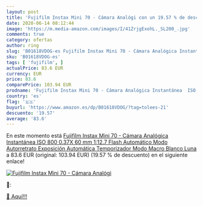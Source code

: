 ```yaml
---
layout: post
title: 'Fujifilm Instax Mini 70 - Cámara Analógi con un 19.57 % de descuento'
date: 2020-06-14 08:12:44
image: 'https://m.media-amazon.com/images/I/41ZrjgExohL._SL200_.jpg'
comments: true
category: ofertas
author: ring
slug: 'B01618VDOG-es Fujifilm Instax Mini 70 - Cámara Analógica Instantánea ISO...'
sku: 'B01618VDOG-es'
tags: [ 'fujifilm', ]
actualPrice: 83.6 EUR
currency: EUR
price: 83.6
comparePrice: 103.94 EUR
prodname: 'Fujifilm Instax Mini 70 - Cámara Analógica Instantánea  ISO 800  0.37X  60 mm  1:12.7  Flash Automático  Modo Autorretrato  Exposición Automática  Temporizador  Modo Macro   Blanco Luna'
country: 'es'
flag: '🇪🇸'
buyurl: 'https://www.amazon.es/dp/B01618VDOG/?tag=tolees-21'
descuento: '19.57'
average: '83.6'
---
```


En este momento está [Fujifilm Instax Mini 70 - Cámara Analógica Instantánea  ISO 800  0.37X  60 mm  1:12.7  Flash Automático  Modo Autorretrato  Exposición Automática  Temporizador  Modo Macro   Blanco Luna](https://www.amazon.es/dp/B01618VDOG/?tag=tolees-21) a 83.6 EUR (original: 103.94 EUR) (19.57 %  de descuento) en el siguiente enlace!

[![Fujifilm Instax Mini 70 - Cámara Analógi](https://m.media-amazon.com/images/I/41ZrjgExohL._SL200_.jpg)](https://www.amazon.es/dp/B01618VDOG/?tag=tolees-21)

🔎:


[🛒 Aquí!!!](https://www.amazon.es/dp/B01618VDOG/?tag=tolees-21)
